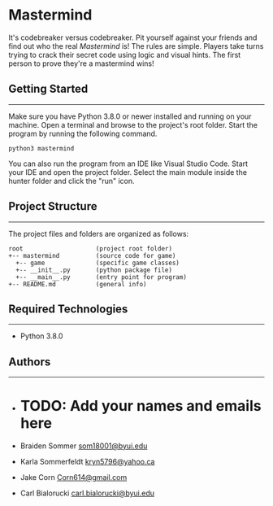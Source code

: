 # Mastermind
It's codebreaker versus codebreaker. Pit yourself against your friends 
and find out who the real <i>Mastermind</i> is! The rules are simple. 
Players take turns trying to crack their secret code using logic and visual 
hints. The first person to prove they're a mastermind wins!

## Getting Started
---
Make sure you have Python 3.8.0 or newer installed and running on your machine. 
Open a terminal and browse to the project's root folder. Start the program by 
running the following command.
```
python3 mastermind 
```
You can also run the program from an IDE like Visual Studio Code. Start your IDE 
and open the project folder. Select the main module inside the hunter folder and 
click the "run" icon.

## Project Structure
---
The project files and folders are organized as follows:
```
root                    (project root folder)
+-- mastermind          (source code for game)
  +-- game              (specific game classes)
  +-- __init__.py       (python package file)
  +-- __main__.py       (entry point for program)
+-- README.md           (general info)
```

## Required Technologies
---
* Python 3.8.0

## Authors
---
* # TODO: Add your names and emails here

* Braiden Sommer som18001@byui.edu
* Karla Sommerfeldt kryn5796@yahoo.ca 
* Jake Corn Corn614@gmail.com
* Carl Bialorucki <carl.bialorucki@byui.edu>